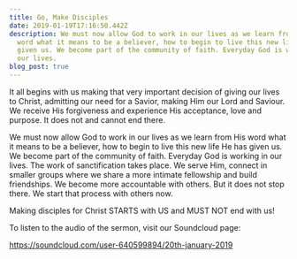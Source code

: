 ```yaml
---
title: Go, Make Disciples
date: 2019-01-19T17:16:50.442Z
description: We must now allow God to work in our lives as we learn from His
  word what it means to be a believer, how to begin to live this new life He has
  given us. We become part of the community of faith. Everyday God is working in
  our lives.
blog_post: true
---
```

It all begins with us making that very important decision of giving our lives to Christ, admitting our need for a Savior, making Him our Lord and Saviour. We receive His forgiveness and experience His acceptance, love and purpose. It does not and cannot end there.

We must now allow God to work in our lives as we learn from His word what it means to be a believer, how to begin to live this new life He has given us. We become part of the community of faith. Everyday God is working in our lives. The work of sanctification takes place. We serve Him, connect in smaller groups where we share a more intimate fellowship and build friendships. We become more accountable with others. But it does not stop there. We start that process with others now.

Making disciples for Christ STARTS with US and MUST NOT end with us!

To listen to the audio of the sermon, visit our Soundcloud page:

<https://soundcloud.com/user-640599894/20th-january-2019>